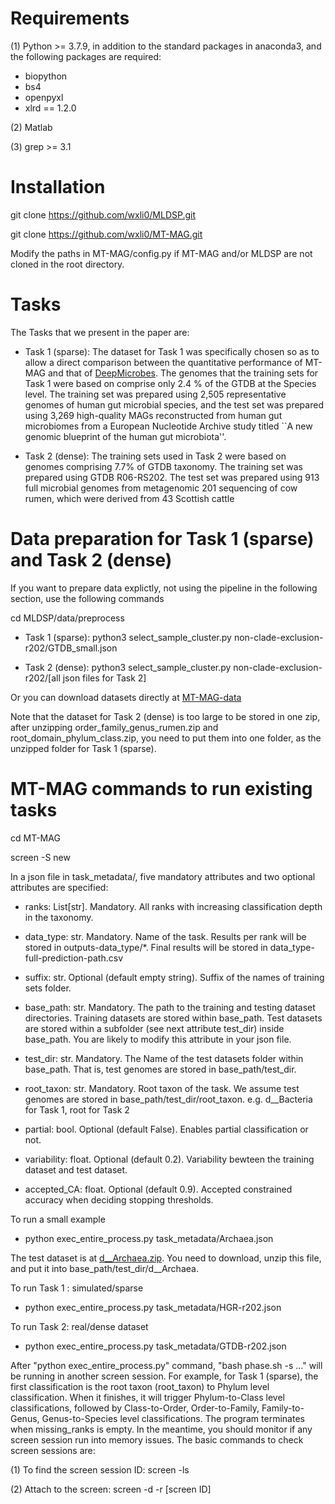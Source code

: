 # Requirements

(1) Python >= 3.7.9, in addition to the standard packages in anaconda3, and the following packages are required:
- biopython
- bs4
- openpyxl
- xlrd == 1.2.0

(2) Matlab 

(3) grep >= 3.1


# Installation

git clone https://github.com/wxli0/MLDSP.git

git clone https://github.com/wxli0/MT-MAG.git

Modify the paths in MT-MAG/config.py if MT-MAG and/or MLDSP are not cloned in the root directory.

# Tasks

The Tasks that we present in the paper are:

- Task 1 (sparse): The dataset for Task  1 was specifically chosen so as to allow a direct comparison between the quantitative performance  of MT-MAG and that of [DeepMicrobes](https://github.com/MicrobeLab/DeepMicrobes). The genomes that the training sets for Task 1 were based on comprise only 2.4 \% of the GTDB at the Species level. The training set was prepared using 2,505 representative genomes of human gut microbial species, and the test set was prepared using 3,269 high-quality MAGs reconstructed from human gut microbiomes from  a European Nucleotide Archive study titled ``A new genomic blueprint of the human gut microbiota''.

- Task 2 (dense): The training sets used in Task 2 were  based on  genomes comprising  7.7\% of GTDB taxonomy. The training set  was prepared using GTDB R06-RS202. The test set was prepared using 913 full microbial genomes from metagenomic 201
sequencing of cow rumen, which were derived from 43 Scottish cattle

# Data preparation for Task 1 (sparse) and Task 2 (dense)

If you want to prepare data explictly, not using the pipeline in the following section, use the following commands

cd MLDSP/data/preprocess

- Task 1 (sparse): python3 select_sample_cluster.py non-clade-exclusion-r202/GTDB_small.json

- Task 2 (dense): python3 select_sample_cluster.py non-clade-exclusion-r202/[all json files for Task 2]

Or you can download datasets directly at [MT-MAG-data](https://www.dropbox.com/sh/v8zpsr2v4ytohb2/AABzlrlp6U0CTzAcQqyyQbI_a?dl=0)

Note that the dataset for Task 2 (dense) is too large to be stored in one zip, after unzipping order_family_genus_rumen.zip and root_domain_phylum_class.zip, you need to put them into one folder, as the unzipped folder for Task 1 (sparse).

# MT-MAG commands to run existing tasks

cd MT-MAG

screen -S new

In a json file in task_metadata/, five mandatory attributes and two optional attributes are specified:

- ranks: List[str]. Mandatory. All ranks with increasing classification depth in the taxonomy.

- data_type: str. Mandatory. Name of the task. Results per rank will be stored in outputs-data_type/*. Final results will be stored in data_type-full-prediction-path.csv

- suffix: str. Optional (default empty string). Suffix of the names of training sets folder.

- base_path: str. Mandatory. The path to the training and testing dataset directories. Training datasets are stored within base_path. Test datasets are stored within a subfolder (see next attribute test_dir) inside base_path. You are likely to modify this attribute in your json file.

- test_dir:  str. Mandatory. The Name of the test datasets folder within base_path. That is, test genomes are stored in base_path/test_dir.

- root_taxon: str. Mandatory. Root taxon of the task. We assume test genomes are stored in base_path/test_dir/root_taxon. e.g. d__Bacteria for Task 1, root for Task 2

- partial: bool. Optional (default False). Enables partial classification or not. 

- variability: float. Optional (default 0.2). Variability bewteen the training dataset and test dataset.

- accepted_CA: float. Optional (default 0.9). Accepted constrained accuracy when deciding stopping thresholds.

To run a small example

- python exec_entire_process.py task_metadata/Archaea.json

The test dataset is at [d__Archaea.zip](https://drive.google.com/file/d/12QzHooVu7Pqzvd9DVq3FlYRw1f0tLrhz/view?usp=sharing). You need to download, unzip this file, and put it into base_path/test_dir/d__Archaea.

To run Task 1 : simulated/sparse

- python exec_entire_process.py task_metadata/HGR-r202.json

To run Task 2: real/dense dataset

- python exec_entire_process.py task_metadata/GTDB-r202.json

After "python exec_entire_process.py" command, "bash phase.sh -s …" will be running in another screen session. For example, for Task 1 (sparse), the first classification is the root taxon (root_taxon) to Phylum level classification. When it finishes, it will trigger Phylum-to-Class level classifications, followed by Class-to-Order, Order-to-Family, Family-to-Genus, Genus-to-Species level classifications. The program terminates when missing_ranks is empty. In the meantime, you should monitor if any screen session run into memory issues. The basic commands to check screen sessions are:

(1) To find the screen session ID: screen -ls 

(2) Attach to the screen: screen -d -r [screen ID]

<!-- # commands to see benchmark result for MT-MAG Task 1: simulated/sparse dataset) and Task 2: real/dense dataset -->

<!-- python3 result_stat.py -->